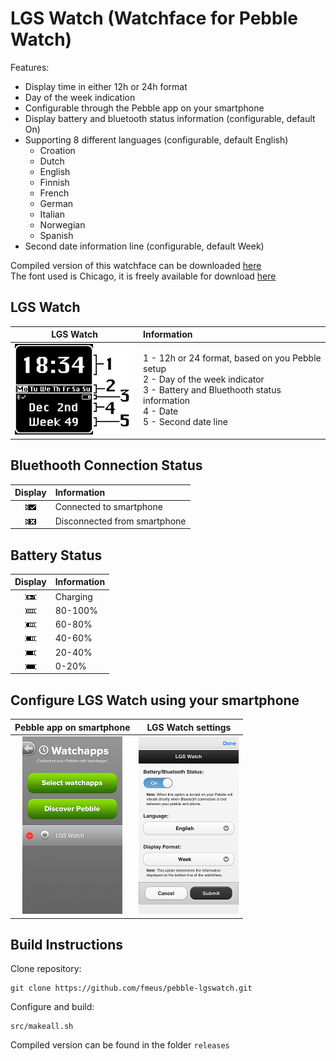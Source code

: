 LGS Watch (Watchface for Pebble Watch)
=========

Features:

* Display time in either 12h or 24h format
* Day of the week indication
* Configurable through the Pebble app on your smartphone
* Display battery and bluetooth status information (configurable, default On)
* Supporting 8 different languages (configurable, default English)
	- Croation
	- Dutch
	- English
	- Finnish
	- French
	- German
	- Italian
	- Norwegian
	- Spanish	
* Second date information line (configurable, default Week)

Compiled version of this watchface can be downloaded [here](http://sharedmemorydump.net/pebble-lgs-watchface)  
The font used is Chicago, it is freely available for download [here](http://ttfonts.net/font/5767_Chicago.htm)

## LGS Watch

| LGS Watch               | Information                                     |
|:-----------------------:|:------------------------------------------------|
| ![LGS Watch][lgs_watch] | 1 - 12h or 24 format, based on you Pebble setup<br/>2 - Day of the week indicator<br/>3 - Battery and Bluethooth status information<br/>4 - Date<br/>5 - Second date line |

## Bluethooth Connection Status

| Display                                 | Information                  |
|:---------------------------------------:|:-----------------------------|
| ![](/resources/images/bluetooth.png)    | Connected to smartphone      |
| ![](/resources/images/no_bluetooth.png) | Disconnected from smartphone |

## Battery Status

| Display                                  | Information |
|:----------------------------------------:|:------------|
| ![](/resources/images/batt_charging.png) | Charging    |
| ![](/resources/images/batt_080_100.png)  | 80-100%     |
| ![](/resources/images/batt_060_080.png)  | 60-80%      |
| ![](/resources/images/batt_040_060.png)  | 40-60%      |
| ![](/resources/images/batt_020_040.png)  | 20-40%      |
| ![](/resources/images/batt_000_020.png)  | 0-20%       |

## Configure LGS Watch using your smartphone

| Pebble app on smartphone                | LGS Watch settings                 |
|:---------------------------------------:|:----------------------------------:|
| ![Pebble app on smartphone][pebble_app] | ![LGS Watch settings ][lgs_config] |

## Build Instructions

Clone repository:

	git clone https://github.com/fmeus/pebble-lgswatch.git

Configure and build:

	src/makeall.sh

Compiled version can be found in the folder `releases`

[pebble_app]: /screenshots/pebble_app.png
[lgs_config]: /screenshots/lgs_config.png
[lgs_watch]: /screenshots/lgs_watch.png